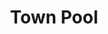 ---
pid: ws111
title: Town Pool
location_transcription: City Hall
coordinates: "[-75.163591514563, 39.952352402915]"
zipcode: '19096'
gen_neighborhood: 
neighborhood: Wynnewood
outside_phl: 'Wynnewood PA '
age: '67'
age_range: 60-69
instagram: 
image_file_name: ws_111.jpg
proposal_transcription: A public fountain that doubles as a public pool during Spring
  & Summer
topic: Unknown
topic_summary: '0'
type: Fountain
keywords_other: 
credit: Erin Montana
image_labels: 
twitter: 
facebook: 
permalink: "/monuments/ws111/"
layout: item-page
---